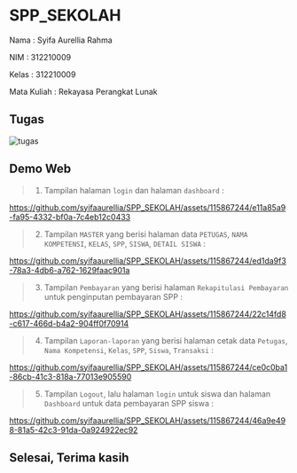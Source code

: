 # SPP_SEKOLAH

Nama : Syifa Aurellia Rahma

NIM : 312210009

Kelas : 312210009

Mata Kuliah : Rekayasa Perangkat Lunak


## Tugas 
![tugas](https://github.com/syifaaurellia/SPP_SEKOLAH/assets/115867244/cbf1df3d-df08-45e6-8fb0-6977412633fd)


## Demo Web 
> 1. Tampilan halaman `login` dan halaman `dashboard` :


https://github.com/syifaaurellia/SPP_SEKOLAH/assets/115867244/e11a85a9-fa95-4332-bf0a-7c4eb12c0433


> 2. Tampilan `MASTER` yang berisi halaman data `PETUGAS`, `NAMA KOMPETENSI`, `KELAS`, `SPP`, `SISWA`, `DETAIL SISWA` :


https://github.com/syifaaurellia/SPP_SEKOLAH/assets/115867244/ed1da9f3-78a3-4db6-a762-1629faac901a


> 3. Tampilan `Pembayaran` yang berisi halaman `Rekapitulasi Pembayaran` untuk penginputan pembayaran SPP :


https://github.com/syifaaurellia/SPP_SEKOLAH/assets/115867244/22c14fd8-c617-466d-b4a2-904ff0f70914


> 4. Tampilan `Laporan-laporan` yang berisi halaman cetak data `Petugas`, `Nama Kompetensi`, `Kelas`, `SPP`, `Siswa`, `Transaksi` :


https://github.com/syifaaurellia/SPP_SEKOLAH/assets/115867244/ce0c0ba1-86cb-41c3-818a-77013e905590


> 5. Tampilan `Logout`, lalu halaman `login` untuk siswa dan halaman `Dashboard` untuk data pembayaran SPP siswa :


https://github.com/syifaaurellia/SPP_SEKOLAH/assets/115867244/46a9e498-81a5-42c3-91da-0a924922ec92


## Selesai, Terima kasih






